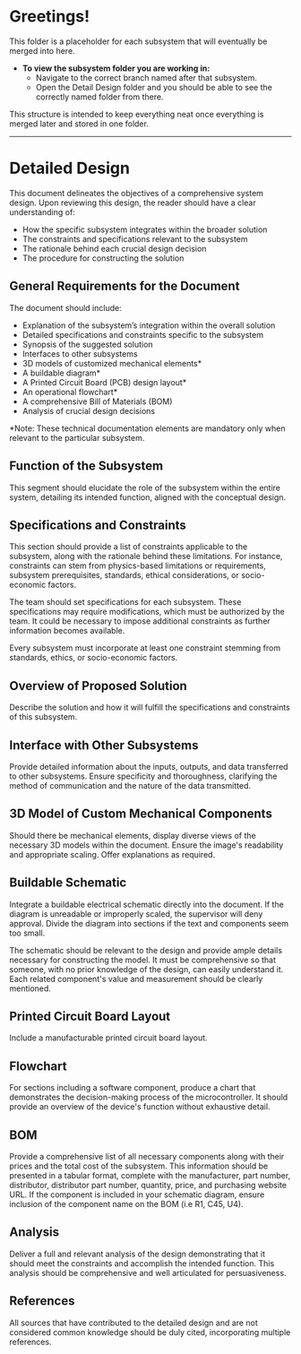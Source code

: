 # Greetings!

This folder is a placeholder for each subsystem that will eventually be merged into here.

- **To view the subsystem folder you are working in:**
  - Navigate to the correct branch named after that subsystem.
  - Open the Detail Design folder and you should be able to see the correctly named folder from there.

This structure is intended to keep everything neat once everything is merged later and stored in one folder.

---
# Detailed Design

This document delineates the objectives of a comprehensive system design. Upon reviewing this design, the reader should have a clear understanding of:

- How the specific subsystem integrates within the broader solution
- The constraints and specifications relevant to the subsystem
- The rationale behind each crucial design decision
- The procedure for constructing the solution


## General Requirements for the Document

The document should include:

- Explanation of the subsystem’s integration within the overall solution
- Detailed specifications and constraints specific to the subsystem
- Synopsis of the suggested solution
- Interfaces to other subsystems
- 3D models of customized mechanical elements*
- A buildable diagram*
- A Printed Circuit Board (PCB) design layout*
- An operational flowchart*
- A comprehensive Bill of Materials (BOM)
- Analysis of crucial design decisions

*Note: These technical documentation elements are mandatory only when relevant to the particular subsystem.


## Function of the Subsystem

This segment should elucidate the role of the subsystem within the entire system, detailing its intended function, aligned with the conceptual design.


## Specifications and Constraints

This section should provide a list of constraints applicable to the subsystem, along with the rationale behind these limitations. For instance, constraints can stem from physics-based limitations or requirements, subsystem prerequisites, standards, ethical considerations, or socio-economic factors.

The team should set specifications for each subsystem. These specifications may require modifications, which must be authorized by the team. It could be necessary to impose additional constraints as further information becomes available.

Every subsystem must incorporate at least one constraint stemming from standards, ethics, or socio-economic factors.


## Overview of Proposed Solution

Describe the solution and how it will fulfill the specifications and constraints of this subsystem.


## Interface with Other Subsystems

Provide detailed information about the inputs, outputs, and data transferred to other subsystems. Ensure specificity and thoroughness, clarifying the method of communication and the nature of the data transmitted.


## 3D Model of Custom Mechanical Components

Should there be mechanical elements, display diverse views of the necessary 3D models within the document. Ensure the image's readability and appropriate scaling. Offer explanations as required.


## Buildable Schematic 

Integrate a buildable electrical schematic directly into the document. If the diagram is unreadable or improperly scaled, the supervisor will deny approval. Divide the diagram into sections if the text and components seem too small.

The schematic should be relevant to the design and provide ample details necessary for constructing the model. It must be comprehensive so that someone, with no prior knowledge of the design, can easily understand it. Each related component's value and measurement should be clearly mentioned.


## Printed Circuit Board Layout

Include a manufacturable printed circuit board layout.


## Flowchart

For sections including a software component, produce a chart that demonstrates the decision-making process of the microcontroller. It should provide an overview of the device's function without exhaustive detail.


## BOM

Provide a comprehensive list of all necessary components along with their prices and the total cost of the subsystem. This information should be presented in a tabular format, complete with the manufacturer, part number, distributor, distributor part number, quantity, price, and purchasing website URL. If the component is included in your schematic diagram, ensure inclusion of the component name on the BOM (i.e R1, C45, U4).

## Analysis

Deliver a full and relevant analysis of the design demonstrating that it should meet the constraints and accomplish the intended function. This analysis should be comprehensive and well articulated for persuasiveness.

## References

All sources that have contributed to the detailed design and are not considered common knowledge should be duly cited, incorporating multiple references.
